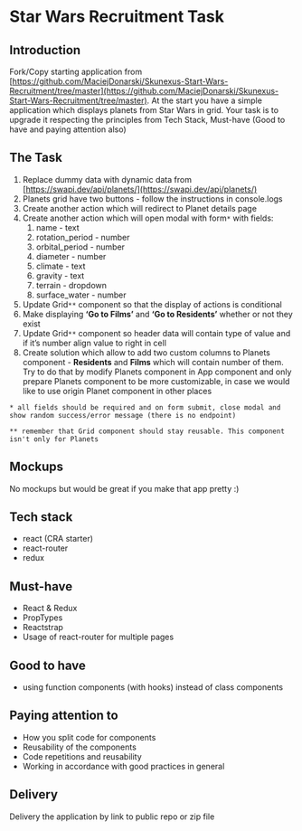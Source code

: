 # Star Wars Recruitment Task

## Introduction

Fork/Copy starting application from [https://github.com/MaciejDonarski/Skunexus-Start-Wars-Recruitment/tree/master](https://github.com/MaciejDonarski/Skunexus-Start-Wars-Recruitment/tree/master).
At the start you have a simple application which displays planets from Star Wars in grid. Your task is to upgrade it respecting the principles from Tech Stack, Must-have (Good to have and paying attention also)

## The Task
1. Replace dummy data with dynamic data from [https://swapi.dev/api/planets/](https://swapi.dev/api/planets/)
1. Planets grid have two buttons - follow the instructions in console.logs
1. Create another action which will redirect to Planet details page
1. Create another action which will open modal with form`*` with fields:
   1. name - text
   1. rotation_period - number
   1. orbital_period - number
   1. diameter - number
   1. climate - text
   1. gravity  - text
   1. terrain - dropdown
   1. surface_water - number
1. Update Grid`**` component so that the display of actions is conditional
1. Make displaying **‘Go to Films’** and **‘Go to Residents’** whether or not they exist
1. Update Grid`**` component so header data will contain type of value and if it’s number align value to right in cell
1. Create solution which allow to add two custom columns to Planets component - **Residents** and **Films** which will contain number of them. Try to do that by modify Planets component in App component and only prepare Planets component to be more customizable, in case we would like to use origin Planet component in other places

`* all fields should be required and on form submit, close modal and show random success/error message (there is no endpoint)`

`** remember that Grid component should stay reusable. This component isn't only for Planets`

## Mockups
No mockups but would be great if you make that app pretty :)

## Tech stack
* react (CRA starter)
* react-router
* redux

## Must-have
* React & Redux
* PropTypes
* Reactstrap
* Usage of react-router for multiple pages

## Good to have
* using function components (with hooks) instead of class components

## Paying attention to
* How you split code for components
* Reusability of the components
* Code repetitions and reusability
* Working in accordance with good practices in general

## Delivery
Delivery the application by link to public repo or zip file

